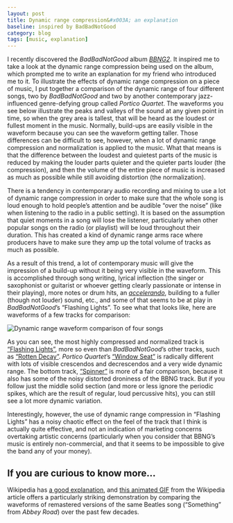 ```yaml
---
layout: post
title: Dynamic range compression&#x003A; an explanation
baseline: inspired by BadBadNotGood
category: blog
tags: [music, explanation]
---
```


I recently discovered the *BadBadNotGood* album *[BBNG2][]*. It inspired me to take a look at the dynamic range compression being used on the album, which prompted me to write an explanation for my friend who introduced me to it. To illustrate the effects of dynamic range compression on a piece of music, I put together a comparison of the dynamic range of four different songs, two by *BadBadNotGood* and two by another contemporary jazz-influenced genre-defying group called *Portico Quartet*. The waveforms you see below illustrate the peaks and valleys of the sound at any given point in time, so when the grey area is tallest, that will be heard as the loudest or fullest moment in the music. Normally, build-ups are easily visible in the waveform because you can see the waveform getting taller. Those differences can be difficult to see, however, when a lot of dynamic range compression and normalization is applied to the music. What that means is that the difference between the loudest and quietest parts of the music is reduced by making the louder parts quieter and the quieter parts louder (the compression), and then the volume of the entire piece of music is increased as much as possible while still avoiding distortion (the normalization).

There is a tendency in contemporary audio recording and mixing to use a lot of dynamic range compression in order to make sure that the whole song is loud enough to hold people’s attention and be audible “over the noise” (like when listening to the radio in a public setting). It is based on the assumption that quiet moments in a song will lose the listener, particularly when other popular songs on the radio (or playlist) will be loud throughout their duration. This has created a kind of dynamic range arms race where producers have to make sure they amp up the total volume of tracks as much as possible.

As a result of this trend, a lot of contemporary music will give the impression of a build-up without it being very visible in the waveform. This is accomplished through song writing, lyrical inflection (the singer or saxophonist or guitarist or whoever getting clearly passionate or intense in their playing), more notes or drum hits, an *[accelerando][]*, building to a fuller (though not louder) sound, etc., and some of that seems to be at play in *BadBadNotGood*’s “Flashing Lights”. To see what that looks like, here are waveforms of a few tracks for comparison:

<p class="oversized"><img src="{{ site.base_url }}/media/waveform-comparison-full.png" alt="Dynamic range waveform comparison of four songs"></p>

As you can see, the most highly compressed and normalized track is [“Flashing Lights”][], more so even than *BadBadNotGood*’s other tracks, such as [“Rotten Decay”][]. *Portico Quartet*’s [“Window Seat”][] is radically different with lots of visible crescendos and decrescendos and a very wide dynamic range. The bottom track, [“Spinner”][] is more of a fair comparison, because it also has some of the noisy distorted droniness of the BBNG track. But if you follow just the middle solid section (and more or less ignore the periodic spikes, which are the result of regular, loud percussive hits), you can still see a lot more dynamic variation.

[BBNG2]: http://badbadnotgood.bandcamp.com/album/bbng2
[accelerando]: http://www.thefreedictionary.com/accelerando
[“Flashing Lights”]: http://badbadnotgood.bandcamp.com/track/flashing-lights
[“Rotten Decay”]: http://badbadnotgood.bandcamp.com/track/rotten-decay-3
[“Window Seat”]: http://www.youtube.com/watch?v=qpNXM-114WU
[“Spinner”]: http://www.youtube.com/watch?v=hVLveOhrvG8

Interestingly, however, the use of dynamic range compression in “Flashing Lights” has a noisy chaotic effect on the feel of the track that I think is actually quite effective, and not an indication of marketing concerns overtaking artistic concerns (particularly when you consider that BBNG’s music is entirely non-commercial, and that it seems to be impossible to give the band any of your money).

If you are curious to know more…
--------------------------------

Wikipedia has [a good explanation][wiki], and [this animated GIF][gif] from the Wikipedia article offers a particularly striking demonstration by comparing the waveforms of remastered versions of the same Beatles song (“Something” from *Abbey Road*) over the past few decades.

[wiki]: http://en.wikipedia.org/wiki/Dynamic_range_compression#Marketing
[gif]: http://en.wikipedia.org/wiki/File:Cd_loudness_trend-something.gif "Waveform comparison of different CD releases of The Beatles’ “Something” from Abbey Road"
